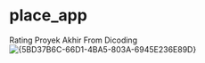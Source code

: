 # place_app

Rating Proyek Akhir From Dicoding
![{5BD37B6C-66D1-4BA5-803A-6945E236E89D}](https://github.com/user-attachments/assets/4ffbe795-5fbe-450d-9218-3dcb5be4c3eb)
